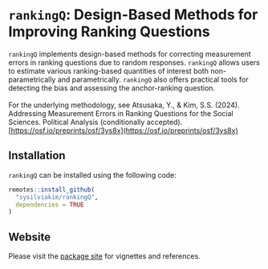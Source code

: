 # `rankingQ`: Design-Based Methods for Improving Ranking Questions

`rankingQ` implements design-based methods for correcting measurement errors in ranking questions due to random responses. `rankingQ` allows users to estimate various ranking-based quantities of interest both non-parametrically and parametrically. `rankingQ` also offers practical tools for detecting the bias and assessing the anchor-ranking question.\
\
For the underlying methodology, see Atsusaka, Y., & Kim, S.S. (2024). Addressing Measurement Errors in Ranking Questions for the Social Sciences. Political Analysis (conditionally accepted). [https://osf.io/preprints/osf/3ys8x](https://osf.io/preprints/osf/3ys8x)

## Installation

`rankingQ` can be installed using the following code:

``` r
remotes::install_github(
  "sysilviakim/rankingQ",
  dependencies = TRUE
)
```

## Website

Please visit the [package site](https://sysilviakim.com/rankingQ/) for vignettes and references.
